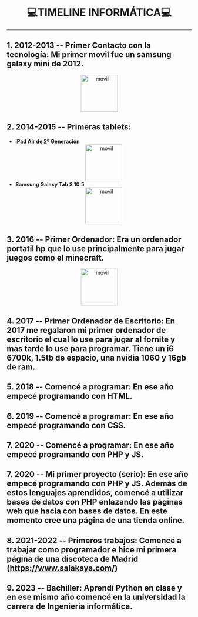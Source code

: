 <!-- Las imagenes no se podían dimensionar en md por eso he usado HTML -->




# <center>**💻TIMELINE INFORMÁTICA💻**</center>
---

## 1. **2012-2013 -- Primer Contacto con la tecnología:** Mi primer movil fue un samsung galaxy mini de 2012.
<center><img src="https://upload.wikimedia.org/wikipedia/commons/thumb/3/3d/GT-S6500L.jpg/800px-GT-S6500L.jpg" alt="movil" width="100" height="100"></center>


## 2. **2014-2015 -- Primeras tablets:**
- **iPad Air de 2º Generación**<center><img src="https://www.backmarket.es/cdn-cgi/image/format%3Dauto%2Cquality%3D75%2Cwidth%3D640/https://d2e6ccujb3mkqf.cloudfront.net/530951fb-1256-47d6-951a-466924f376d9-1_d739209f-02e5-41b0-be8d-84c9423bb2f6.jpg" alt="movil" width="100" height="100"></center>
- **Samsung Galaxy Tab S 10.5**<center><img src="https://www.backmarket.es/cdn-cgi/image/format%3Dauto%2Cquality%3D75%2Cwidth%3D640/https://d2e6ccujb3mkqf.cloudfront.net/3edb9408-2e2d-479a-aa0c-c9d9595413ec-1_b7d11a49-7bbd-4421-885d-3af65322cd8e.jpg" alt="movil" width="100" height="100"></center>

## **3. 2016 -- Primer Ordenador:** Era un ordenador portatil hp que lo use principalmente para jugar juegos como el minecraft.
<center><img src="https://www.backmarket.es/cdn-cgi/image/format%3Dauto%2Cquality%3D75%2Cwidth%3D640/https://d2e6ccujb3mkqf.cloudfront.net/e73c7b66-55fb-4f01-970c-e96db41e49e3-1_06f6bf83-6d60-4023-a728-279919840d26.jpg" alt="movil" width="100" height="100"></center>

## **4. 2017 -- Primer Ordenador de Escritorio:** En 2017 me regalaron mi primer ordenador de escritorio el cual lo use para jugar al fornite y mas tarde lo use para programar. Tiene un i6 6700k, 1.5tb de espacio, una nvidia 1060 y 16gb de ram.

## **5. 2018 -- Comencé a programar:** En ese año empecé programando con HTML.

## **6. 2019 -- Comencé a programar:** En ese año empecé programando con CSS.

## **7. 2020 -- Comencé a programar:** En ese año empecé programando con PHP y JS.

## **7. 2020 -- Mi primer proyecto (serio):** En ese año empecé programando con PHP y JS. Además de estos lenguajes aprendidos, comencé a utilizar bases de datos con PHP enlazando las páginas web que hacía con bases de datos. En este momento cree una página de una tienda online.

## **8. 2021-2022 -- Primeros trabajos:** Comencé a trabajar como programador e hice mi primera página de una discoteca de Madrid (https://www.salakaya.com/)

## **9. 2023 -- Bachiller:** Aprendí Python en clase y en ese mismo año comencé en la universidad la carrera de Ingenieria informática.
